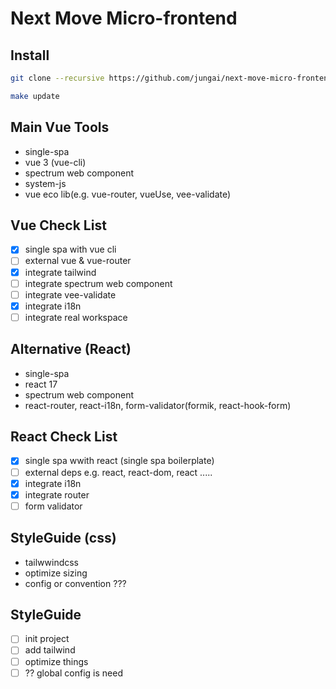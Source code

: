 # Next Move Micro-frontend

## Install

```bash
git clone --recursive https://github.com/jungai/next-move-micro-frontend-workspace.git

make update
```

## Main Vue Tools

- single-spa
- vue 3 (vue-cli)
- spectrum web component
- system-js
- vue eco lib(e.g. vue-router, vueUse, vee-validate)

## Vue Check List

- [x] single spa with vue cli
- [ ] external vue & vue-router
- [x] integrate tailwind
- [ ] integrate spectrum web component
- [ ] integrate vee-validate
- [x] integrate i18n
- [ ] integrate real workspace

## Alternative (React)

- single-spa
- react 17
- spectrum web component
- react-router, react-i18n, form-validator(formik, react-hook-form)

## React Check List

- [x] single spa wwith react (single spa boilerplate)
- [ ] external deps e.g. react, react-dom, react .....
- [x] integrate i18n
- [x] integrate router
- [ ] form validator

## StyleGuide (css)

- tailwwindcss
- optimize sizing
- config or convention ???

## StyleGuide
- [ ] init project
- [ ] add tailwind
- [ ] optimize things
- [ ] ?? global config is need
